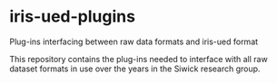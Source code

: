 # iris-ued-plugins
Plug-ins interfacing between raw data formats and iris-ued format

This repository contains the plug-ins needed to interface with all raw dataset formats in use over the years in the Siwick research group.
